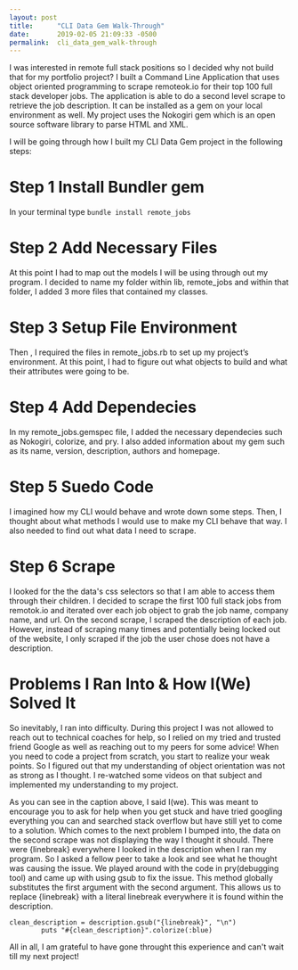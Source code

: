 ```yaml
---
layout: post
title:      "CLI Data Gem Walk-Through"
date:       2019-02-05 21:09:33 -0500
permalink:  cli_data_gem_walk-through
---
```



I was interested in remote full stack positions so I decided why not build that for my portfolio project? I built a Command Line Application that uses object oriented programming to scrape remoteok.io for their top 100 full stack developer jobs. The application is able to do a second level scrape to retrieve the job description. It can be installed as a gem on your local environment as well. My project uses the Nokogiri gem which is an open source software library to parse HTML and XML. 

I will be going through how I built my CLI Data Gem project in the following steps:

# Step 1 Install Bundler gem
In your terminal type
`bundle install remote_jobs`

# Step 2 Add Necessary Files
At this point I had to map out the models I will be using through out my program. I decided to name my folder within lib, remote_jobs and within that folder, I added 3 more files that contained my classes. 


# Step 3 Setup File Environment
Then , I required the files in remote_jobs.rb to set up my project’s environment. At this point, I had to figure out what objects to build and what their attributes were going to be.


# Step 4 Add Dependecies
In my remote_jobs.gemspec file, I added the necessary dependecies such as Nokogiri, colorize, and pry. I also added information about my gem such as its name, version, description, authors and homepage.


# Step 5 Suedo Code
I imagined how my CLI would behave and wrote down some steps. Then, I thought about what methods I would use to make my CLI behave that way. I also needed to find out what data I need to scrape.

# Step 6 Scrape
I looked for the the data's css selectors so that I am able to access them through their children. I decided to scrape the first 100 full stack jobs from remotok.io and iterated over each job object to grab the job name, company name, and url. On the second scrape, I scraped the description of each job. However, instead of scraping many times and potentially being locked out of the website, I only scraped if the job the user chose does not have a description. 



# Problems I Ran Into & How I(We) Solved It
So inevitably, I ran into difficulty. During this project I was not allowed to reach out to technical coaches for help, so I relied on my tried and trusted friend Google as well as reaching out to my peers for some advice! When you need to code a project from scratch,  you start to realize your weak points. So I figured out that my understanding of object orientation was not as strong as I thought. I re-watched some videos on that subject and implemented my understanding to my project. 

As you can see in the caption above, I said I(we). This was meant to encourage you to ask for help when you get stuck and have tried googling everything you can and searched stack overflow but have still yet to come to a solution. Which comes to the next problem I bumped into, the data on the second scrape was not displaying the way I thought it should. There were {linebreak} everywhere I looked in the description when I ran my program. So I asked a fellow peer to take a look and see what he thought was causing the issue. We played around with the code in pry(debugging tool) and came up with using gsub to fix the issue. This method globally substitutes the first argument with the second argument. This allows us to replace {linebreak} with a literal linebreak everywhere it is found within the description.

```
clean_description = description.gsub("{linebreak}", "\n")
        puts "#{clean_description}".colorize(:blue)
```



All in all, I am grateful to have gone throught this experience and can't wait till my next project!








